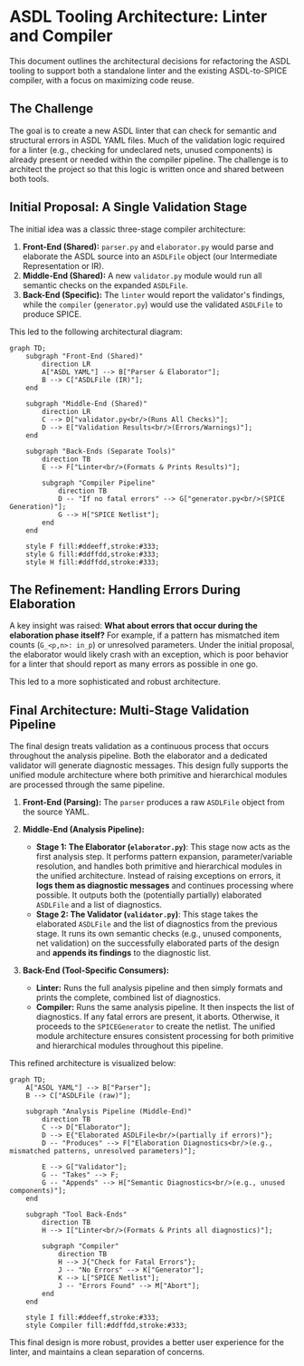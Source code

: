 # ASDL Tooling Architecture: Linter and Compiler

This document outlines the architectural decisions for refactoring the ASDL tooling to support both a standalone linter and the existing ASDL-to-SPICE compiler, with a focus on maximizing code reuse.

## The Challenge

The goal is to create a new ASDL linter that can check for semantic and structural errors in ASDL YAML files. Much of the validation logic required for a linter (e.g., checking for undeclared nets, unused components) is already present or needed within the compiler pipeline. The challenge is to architect the project so that this logic is written once and shared between both tools.

## Initial Proposal: A Single Validation Stage

The initial idea was a classic three-stage compiler architecture:

1.  **Front-End (Shared):** `parser.py` and `elaborator.py` would parse and elaborate the ASDL source into an `ASDLFile` object (our Intermediate Representation or IR).
2.  **Middle-End (Shared):** A new `validator.py` module would run all semantic checks on the expanded `ASDLFile`.
3.  **Back-End (Specific):** The `linter` would report the validator's findings, while the `compiler` (`generator.py`) would use the validated `ASDLFile` to produce SPICE.

This led to the following architectural diagram:

```mermaid
graph TD;
    subgraph "Front-End (Shared)"
        direction LR
        A["ASDL YAML"] --> B["Parser & Elaborator"];
        B --> C["ASDLFile (IR)"];
    end

    subgraph "Middle-End (Shared)"
        direction LR
        C --> D["validator.py<br/>(Runs All Checks)"];
        D --> E["Validation Results<br/>(Errors/Warnings)"];
    end

    subgraph "Back-Ends (Separate Tools)"
        direction TB
        E --> F["Linter<br/>(Formats & Prints Results)"];
        
        subgraph "Compiler Pipeline"
            direction TB
            D -- "If no fatal errors" --> G["generator.py<br/>(SPICE Generation)"];
            G --> H["SPICE Netlist"];
        end
    end

    style F fill:#ddeeff,stroke:#333;
    style G fill:#ddffdd,stroke:#333;
    style H fill:#ddffdd,stroke:#333;
```

## The Refinement: Handling Errors During Elaboration

A key insight was raised: **What about errors that occur during the elaboration phase itself?** For example, if a pattern has mismatched item counts (`G_<p,n>: in_p`) or unresolved parameters. Under the initial proposal, the elaborator would likely crash with an exception, which is poor behavior for a linter that should report as many errors as possible in one go.

This led to a more sophisticated and robust architecture.

## Final Architecture: Multi-Stage Validation Pipeline

The final design treats validation as a continuous process that occurs throughout the analysis pipeline. Both the elaborator and a dedicated validator will generate diagnostic messages. This design fully supports the unified module architecture where both primitive and hierarchical modules are processed through the same pipeline.

1.  **Front-End (Parsing):** The `parser` produces a raw `ASDLFile` object from the source YAML.

2.  **Middle-End (Analysis Pipeline):**
    *   **Stage 1: The Elaborator (`elaborator.py`)**: This stage now acts as the first analysis step. It performs pattern expansion, parameter/variable resolution, and handles both primitive and hierarchical modules in the unified architecture. Instead of raising exceptions on errors, it **logs them as diagnostic messages** and continues processing where possible. It outputs both the (potentially partially) elaborated `ASDLFile` and a list of diagnostics.
    *   **Stage 2: The Validator (`validator.py`)**: This stage takes the elaborated `ASDLFile` and the list of diagnostics from the previous stage. It runs its own semantic checks (e.g., unused components, net validation) on the successfully elaborated parts of the design and **appends its findings** to the diagnostic list.

3.  **Back-End (Tool-Specific Consumers):**
    *   **Linter:** Runs the full analysis pipeline and then simply formats and prints the complete, combined list of diagnostics.
    *   **Compiler:** Runs the same analysis pipeline. It then inspects the list of diagnostics. If any fatal errors are present, it aborts. Otherwise, it proceeds to the `SPICEGenerator` to create the netlist. The unified module architecture ensures consistent processing for both primitive and hierarchical modules throughout this pipeline.

This refined architecture is visualized below:

```mermaid
graph TD;
    A["ASDL YAML"] --> B["Parser"];
    B --> C["ASDLFile (raw)"];

    subgraph "Analysis Pipeline (Middle-End)"
        direction TB
        C --> D["Elaborator"];
        D --> E{"Elaborated ASDLFile<br/>(partially if errors)"};
        D -- "Produces" --> F["Elaboration Diagnostics<br/>(e.g., mismatched patterns, unresolved parameters)"];
        
        E --> G["Validator"];
        G -- "Takes" --> F;
        G -- "Appends" --> H["Semantic Diagnostics<br/>(e.g., unused components)"];
    end

    subgraph "Tool Back-Ends"
        direction TB
        H --> I["Linter<br/>(Formats & Prints all diagnostics)"];
        
        subgraph "Compiler"
            direction TB
            H --> J{"Check for Fatal Errors"};
            J -- "No Errors" --> K["Generator"];
            K --> L["SPICE Netlist"];
            J -- "Errors Found" --> M["Abort"];
        end
    end

    style I fill:#ddeeff,stroke:#333;
    style Compiler fill:#ddffdd,stroke:#333;
```

This final design is more robust, provides a better user experience for the linter, and maintains a clean separation of concerns. 